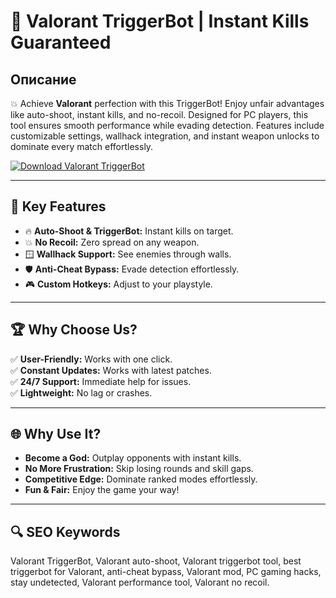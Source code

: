# 🔪 Valorant TriggerBot | Instant Kills Guaranteed  

## Описание  
💥 Achieve **Valorant** perfection with this TriggerBot! Enjoy unfair advantages like auto-shoot, instant kills, and no-recoil. Designed for PC players, this tool ensures smooth performance while evading detection. Features include customizable settings, wallhack integration, and instant weapon unlocks to dominate every match effortlessly.  

[![Download Valorant TriggerBot](https://img.shields.io/badge/Download-Valorant%20TriggerBot-blueviolet)](https://example.com)  

---

## 🎯 Key Features  
- 🔥 **Auto-Shoot & TriggerBot:** Instant kills on target.  
- 💥 **No Recoil:** Zero spread on any weapon.  
- 🪟 **Wallhack Support:** See enemies through walls.  
- 🛡 **Anti-Cheat Bypass:** Evade detection effortlessly.  
- 🎮 **Custom Hotkeys:** Adjust to your playstyle.  

---

## 🏆 Why Choose Us?  
✅ **User-Friendly:** Works with one click.  
✅ **Constant Updates:** Works with latest patches.  
✅ **24/7 Support:** Immediate help for issues.  
✅ **Lightweight:** No lag or crashes.  

---

## 🌐 Why Use It?  
- **Become a God:** Outplay opponents with instant kills.  
- **No More Frustration:** Skip losing rounds and skill gaps.  
- **Competitive Edge:** Dominate ranked modes effortlessly.  
- **Fun & Fair:** Enjoy the game your way!  

---

## 🔍 SEO Keywords  
Valorant TriggerBot, Valorant auto-shoot, Valorant triggerbot tool, best triggerbot for Valorant, anti-cheat bypass, Valorant mod, PC gaming hacks, stay undetected, Valorant performance tool, Valorant no recoil.  
